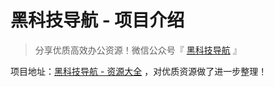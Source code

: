 # 黑科技导航 - 项目介绍

> 分享优质高效办公资源！微信公众号『 [黑科技导航](https://mp.weixin.qq.com/mp/appmsgalbum?__biz=Mzg2MjU3ODYyNA==&action=getalbum&album_id=2186546268016017410&scene=173&from_msgid=2247484751&from_itemidx=1&count=3&nolastread=1#wechat_redirect) 』

项目地址：[黑科技导航 - 资源大全](http://python4office.cn/blacktech-nav/) ，对优质资源做了进一步整理！
